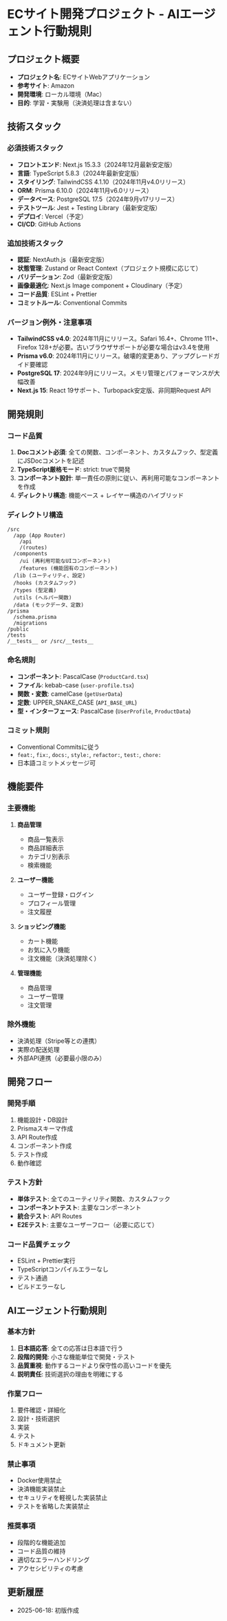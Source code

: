 # ECサイト開発プロジェクト - AIエージェント行動規則

## プロジェクト概要

- **プロジェクト名**: ECサイトWebアプリケーション
- **参考サイト**: Amazon
- **開発環境**: ローカル環境（Mac）
- **目的**: 学習・実験用（決済処理は含まない）

## 技術スタック

### 必須技術スタック

- **フロントエンド**: Next.js 15.3.3（2024年12月最新安定版）
- **言語**: TypeScript 5.8.3（2024年最新安定版）
- **スタイリング**: TailwindCSS 4.1.10（2024年11月v4.0リリース）
- **ORM**: Prisma 6.10.0（2024年11月v6.0リリース）
- **データベース**: PostgreSQL 17.5（2024年9月v17リリース）
- **テストツール**: Jest + Testing Library（最新安定版）
- **デプロイ**: Vercel（予定）
- **CI/CD**: GitHub Actions

### 追加技術スタック

- **認証**: NextAuth.js（最新安定版）
- **状態管理**: Zustand or React Context（プロジェクト規模に応じて）
- **バリデーション**: Zod（最新安定版）
- **画像最適化**: Next.js Image component + Cloudinary（予定）
- **コード品質**: ESLint + Prettier
- **コミットルール**: Conventional Commits

### バージョン例外・注意事項

- **TailwindCSS v4.0**: 2024年11月にリリース。Safari 16.4+、Chrome 111+、Firefox 128+が必要。古いブラウザサポートが必要な場合はv3.4を使用
- **Prisma v6.0**: 2024年11月にリリース。破壊的変更あり、アップグレードガイド要確認
- **PostgreSQL 17**: 2024年9月にリリース。メモリ管理とパフォーマンスが大幅改善
- **Next.js 15**: React 19サポート、Turbopack安定版、非同期Request API

## 開発規則

### コード品質

1. **Docコメント必須**: 全ての関数、コンポーネント、カスタムフック、型定義にJSDocコメントを記述
2. **TypeScript厳格モード**: strict: trueで開発
3. **コンポーネント設計**: 単一責任の原則に従い、再利用可能なコンポーネントを作成
4. **ディレクトリ構造**: 機能ベース + レイヤー構造のハイブリッド

### ディレクトリ構造

```
/src
  /app (App Router)
    /api
    /(routes)
  /components
    /ui (再利用可能なUIコンポーネント)
    /features (機能固有のコンポーネント)
  /lib (ユーティリティ、設定)
  /hooks (カスタムフック)
  /types (型定義)
  /utils (ヘルパー関数)
  /data (モックデータ、定数)
/prisma
  /schema.prisma
  /migrations
/public
/tests
/__tests__ or /src/__tests__
```

### 命名規則

- **コンポーネント**: PascalCase (`ProductCard.tsx`)
- **ファイル**: kebab-case (`user-profile.tsx`)
- **関数・変数**: camelCase (`getUserData`)
- **定数**: UPPER_SNAKE_CASE (`API_BASE_URL`)
- **型・インターフェース**: PascalCase (`UserProfile`, `ProductData`)

### コミット規則

- Conventional Commitsに従う
- `feat:`, `fix:`, `docs:`, `style:`, `refactor:`, `test:`, `chore:`
- 日本語コミットメッセージ可

## 機能要件

### 主要機能

1. **商品管理**

   - 商品一覧表示
   - 商品詳細表示
   - カテゴリ別表示
   - 検索機能

2. **ユーザー機能**

   - ユーザー登録・ログイン
   - プロフィール管理
   - 注文履歴

3. **ショッピング機能**

   - カート機能
   - お気に入り機能
   - 注文機能（決済処理除く）

4. **管理機能**
   - 商品管理
   - ユーザー管理
   - 注文管理

### 除外機能

- 決済処理（Stripe等との連携）
- 実際の配送処理
- 外部API連携（必要最小限のみ）

## 開発フロー

### 開発手順

1. 機能設計・DB設計
2. Prismaスキーマ作成
3. API Route作成
4. コンポーネント作成
5. テスト作成
6. 動作確認

### テスト方針

- **単体テスト**: 全てのユーティリティ関数、カスタムフック
- **コンポーネントテスト**: 主要なコンポーネント
- **統合テスト**: API Routes
- **E2Eテスト**: 主要なユーザーフロー（必要に応じて）

### コード品質チェック

- ESLint + Prettier実行
- TypeScriptコンパイルエラーなし
- テスト通過
- ビルドエラーなし

## AIエージェント行動規則

### 基本方針

1. **日本語応答**: 全ての応答は日本語で行う
2. **段階的開発**: 小さな機能単位で開発・テスト
3. **品質重視**: 動作するコードより保守性の高いコードを優先
4. **説明責任**: 技術選択の理由を明確にする

### 作業フロー

1. 要件確認・詳細化
2. 設計・技術選択
3. 実装
4. テスト
5. ドキュメント更新

### 禁止事項

- Docker使用禁止
- 決済機能実装禁止
- セキュリティを軽視した実装禁止
- テストを省略した実装禁止

### 推奨事項

- 段階的な機能追加
- コード品質の維持
- 適切なエラーハンドリング
- アクセシビリティの考慮

## 更新履歴

- 2025-06-18: 初版作成
